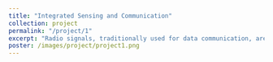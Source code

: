```yaml
---
title: "Integrated Sensing and Communication"
collection: project
permalink: "/project/1"
excerpt: "Radio signals, traditionally used for data communication, are now emerging as sensing media. Researchers have demonstrated the great potential of RF sensing, including understanding gesture commands and monitoring vital signs. However, sensing and communication are contradictory purposes. For the sensing purpose, we use a known sequence to probe unknown channel conditions, while for the communication purpose, we decode unknown messages assuming that the channel conditions are known. We address the challenges encountered when integrating sensing and communication functions and thus they can work in harmony. Accordingly, we build up prototypes to test the performance of our design. Related papers include [[TMC'22]](/publications/#TMC'22), [[IMWUT'22]](/publications/#IMWUT'22)."
poster: /images/project/project1.png
---
```

